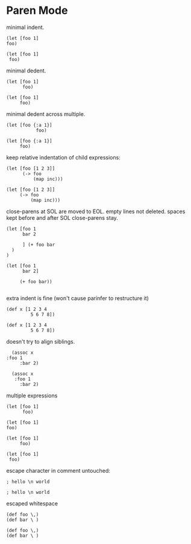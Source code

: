 # Paren Mode

minimal indent.

```in
(let [foo 1]
foo)
```

```out
(let [foo 1]
 foo)
```

minimal dedent.

```in
(let [foo 1]
      foo)
```

```out
(let [foo 1]
     foo)
```

minimal dedent across multiple.

```in
(let [foo {:a 1}]
           foo)
```

```out
(let [foo {:a 1}]
     foo)
```

keep relative indentation of child expressions:

```in
(let [foo [1 2 3]]
      (-> foo
          (map inc)))
```

```out
(let [foo [1 2 3]]
     (-> foo
         (map inc)))
```

close-parens at SOL are moved to EOL.
empty lines not deleted.
spaces kept before and after SOL close-parens stay.

```in
(let [foo 1
      bar 2

      ] (+ foo bar
  )
)
```

```out
(let [foo 1
      bar 2]

     (+ foo bar))
  

```

extra indent is fine (won't cause parinfer to restructure it)

```in
(def x [1 2 3 4
         5 6 7 8])
```

```out
(def x [1 2 3 4
         5 6 7 8])
```

doesn't try to align siblings.

```in
  (assoc x
:foo 1
     :bar 2)
```

```out
  (assoc x
   :foo 1
     :bar 2)
```

multiple expressions

```in
(let [foo 1]
      foo)

(let [foo 1]
foo)
```

```out
(let [foo 1]
     foo)

(let [foo 1]
 foo)
```

escape character in comment untouched:

```in
; hello \n world
```

```out
; hello \n world
```

escaped whitespace

```in
(def foo \,)
(def bar \ )
```

```out
(def foo \,)
(def bar \ )
```
